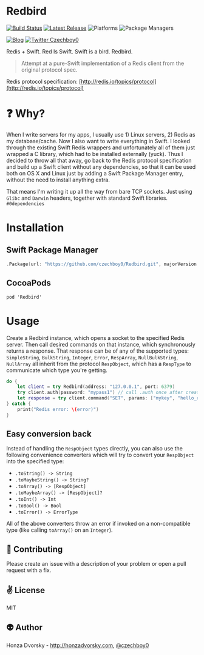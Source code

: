 # Redbird

[![Build Status](https://travis-ci.org/czechboy0/Redbird.svg?branch=master)](https://travis-ci.org/czechboy0/Redbird)
[![Latest Release](https://img.shields.io/github/release/czechboy0/redbird.svg)](https://github.com/czechboy0/redbird/releases/latest)
![Platforms](https://img.shields.io/badge/platforms-Linux%20%7C%20OS%20X%20%7C%20iOS%20%7C%20tvOS%20%7C%20watchOS-blue.svg)
![Package Managers](https://img.shields.io/badge/package%20managers-swiftpm%20%7C%20CocoaPods-yellow.svg)

[![Blog](https://img.shields.io/badge/blog-honzadvorsky.com-green.svg)](http://honzadvorsky.com)
[![Twitter Czechboy0](https://img.shields.io/badge/twitter-czechboy0-green.svg)](http://twitter.com/czechboy0)

Redis + Swift. Red Is Swift. Swift is a bird. Redbird.

> Attempt at a pure-Swift implementation of a Redis client from the original protocol spec.

Redis protocol specification: [http://redis.io/topics/protocol](http://redis.io/topics/protocol)

# :question: Why?
When I write servers for my apps, I usually use 1) Linux servers, 2) Redis as my database/cache. Now I also want to write everything in Swift. I looked through the existing Swift Redis wrappers and unfortunately all of them just wrapped a C library, which had to be installed externally (yuck). Thus I decided to throw all that away, go back to the Redis protocol specification and build up a Swift client without any dependencies, so that it can be used both on OS X and Linux just by adding a Swift Package Manager entry, without the need to install anything extra.

That means I'm writing it up all the way from bare TCP sockets. Just using `Glibc` and `Darwin` headers, together with standard Swift libraries. `#0dependencies`

# Installation

## Swift Package Manager

```swift
.Package(url: "https://github.com/czechboy0/Redbird.git", majorVersion: 0)
```

## CocoaPods

```
pod 'Redbird'
```

# Usage
Create a Redbird instance, which opens a socket to the specified Redis server. Then call desired commands on that instance, which synchronously returns a response. That response can be of any of the supported types: `SimpleString`, `BulkString`, `Integer`, `Error`, `RespArray`, `NullBulkString`, `NullArray` all inherit from the protocol `RespObject`, which has a `RespType` to communicate which type you're getting.

```swift
do {
	let client = try Redbird(address: "127.0.0.1", port: 6379)
	try client.auth(password: "mypass1") // call .auth once after creation if your Redis requires a password
	let response = try client.command("SET", params: ["mykey", "hello_redis"]).toString() //"OK"
} catch {
	print("Redis error: \(error)")
}
```

## Easy conversion back

Instead of handling the `RespObject` types directly, you can also use the following convenience converters which will try to convert your `RespObject` into the specified type:
- `.toString() -> String`
- `.toMaybeString() -> String?`
- `.toArray() -> [RespObject]`
- `.toMaybeArray() -> [RespObject]?`
- `.toInt() -> Int`
- `.toBool() -> Bool`
- `.toError() -> ErrorType`

All of the above converters throw an error if invoked on a non-compatible type (like calling `toArray()` on an `Integer`).

:gift_heart: Contributing
------------
Please create an issue with a description of your problem or open a pull request with a fix.

:v: License
-------
MIT

:alien: Author
------
Honza Dvorsky - http://honzadvorsky.com, [@czechboy0](http://twitter.com/czechboy0)
